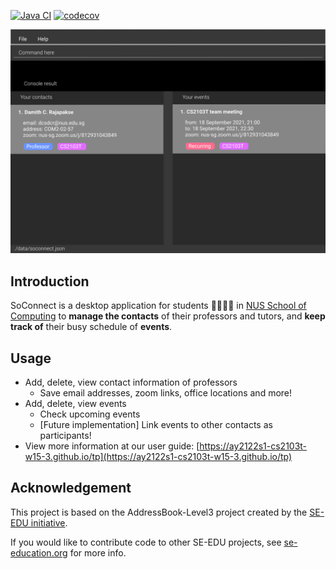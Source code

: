 [![Java CI](https://github.com/AY2122S1-CS2103T-W15-3/tp/actions/workflows/gradle.yml/badge.svg)](https://github.com/AY2122S1-CS2103T-W15-3/tp/actions/workflows/gradle.yml)
[![codecov](https://codecov.io/gh/AY2122S1-CS2103T-W15-3/tp/branch/master/graph/badge.svg?token=40MOICZDNE)](https://codecov.io/gh/AY2122S1-CS2103T-W15-3/tp)

![Ui](docs/images/Ui.png)

## Introduction
SoConnect is a desktop application for students :man_technologist::woman_technologist: in [NUS School of Computing](https://www.comp.nus.edu.sg/)
to **manage the contacts** of their professors and tutors, and **keep track of** their busy schedule of **events**.

## Usage
- Add, delete, view contact information of professors
  - Save email addresses, zoom links, office locations and more!
- Add, delete, view events
  - Check upcoming events
  - [Future implementation] Link events to other contacts as participants!
- View more information at our user guide: [https://ay2122s1-cs2103t-w15-3.github.io/tp](https://ay2122s1-cs2103t-w15-3.github.io/tp)

## Acknowledgement

This project is based on the AddressBook-Level3 project created by the [SE-EDU initiative](https://se-education.org).

If you would like to contribute code to other SE-EDU projects, see [se-education.org](https://se-education.org#https://se-education.org/#contributing) for more info.